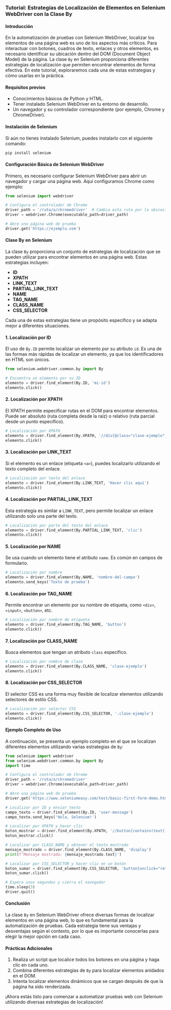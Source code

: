 ### **Tutorial: Estrategias de Localización de Elementos en Selenium WebDriver con la Clase By**

#### **Introducción**

En la automatización de pruebas con Selenium WebDriver, localizar los elementos de una página web es uno de los aspectos más críticos. Para interactuar con botones, cuadros de texto, enlaces y otros elementos, es necesario identificar su ubicación dentro del DOM (Document Object Model) de la página. La clase `By` en Selenium proporciona diferentes estrategias de localización que permiten encontrar elementos de forma efectiva. En este tutorial, exploraremos cada una de estas estrategias y cómo usarlas en la práctica.

#### **Requisitos previos**

- Conocimientos básicos de Python y HTML.
- Tener instalado Selenium WebDriver en tu entorno de desarrollo.
- Un navegador y su controlador correspondiente (por ejemplo, Chrome y ChromeDriver).

#### **Instalación de Selenium**

Si aún no tienes instalado Selenium, puedes instalarlo con el siguiente comando:

```bash
pip install selenium
```

#### **Configuración Básica de Selenium WebDriver**

Primero, es necesario configurar Selenium WebDriver para abrir un navegador y cargar una página web. Aquí configuramos Chrome como ejemplo:

```python
from selenium import webdriver

# Configura el controlador de Chrome
driver_path = '/ruta/a/chromedriver'  # Cambia esta ruta por la ubicación de tu ChromeDriver
driver = webdriver.Chrome(executable_path=driver_path)

# Abre una página web de prueba
driver.get('https://ejemplo.com')
```

#### **Clase By en Selenium**

La clase `By` proporciona un conjunto de estrategias de localización que se pueden utilizar para encontrar elementos en una página web. Estas estrategias incluyen:

- **ID**
- **XPATH**
- **LINK_TEXT**
- **PARTIAL_LINK_TEXT**
- **NAME**
- **TAG_NAME**
- **CLASS_NAME**
- **CSS_SELECTOR**

Cada una de estas estrategias tiene un propósito específico y se adapta mejor a diferentes situaciones.

#### **1. Localización por ID**

El uso de `By.ID` permite localizar un elemento por su atributo `id`. Es una de las formas más rápidas de localizar un elemento, ya que los identificadores en HTML son únicos.

```python
from selenium.webdriver.common.by import By

# Encuentra un elemento por su ID
elemento = driver.find_element(By.ID, 'mi-id')
elemento.click()
```

#### **2. Localización por XPATH**

El XPATH permite especificar rutas en el DOM para encontrar elementos. Puede ser absoluto (ruta completa desde la raíz) o relativo (ruta parcial desde un punto específico).

```python
# Localización por XPATH
elemento = driver.find_element(By.XPATH, '//div[@class="clase-ejemplo"]')
elemento.click()
```

#### **3. Localización por LINK_TEXT**

Si el elemento es un enlace (etiqueta `<a>`), puedes localizarlo utilizando el texto completo del enlace.

```python
# Localización por texto del enlace
elemento = driver.find_element(By.LINK_TEXT, 'Hacer clic aquí')
elemento.click()
```

#### **4. Localización por PARTIAL_LINK_TEXT**

Esta estrategia es similar a `LINK_TEXT`, pero permite localizar un enlace utilizando solo una parte del texto.

```python
# Localización por parte del texto del enlace
elemento = driver.find_element(By.PARTIAL_LINK_TEXT, 'clic')
elemento.click()
```

#### **5. Localización por NAME**

Se usa cuando un elemento tiene el atributo `name`. Es común en campos de formulario.

```python
# Localización por nombre
elemento = driver.find_element(By.NAME, 'nombre-del-campo')
elemento.send_keys('Texto de prueba')
```

#### **6. Localización por TAG_NAME**

Permite encontrar un elemento por su nombre de etiqueta, como `<div>`, `<input>`, `<button>`, etc.

```python
# Localización por nombre de etiqueta
elemento = driver.find_element(By.TAG_NAME, 'button')
elemento.click()
```

#### **7. Localización por CLASS_NAME**

Busca elementos que tengan un atributo `class` específico.

```python
# Localización por nombre de clase
elemento = driver.find_element(By.CLASS_NAME, 'clase-ejemplo')
elemento.click()
```

#### **8. Localización por CSS_SELECTOR**

El selector CSS es una forma muy flexible de localizar elementos utilizando selectores de estilo CSS.

```python
# Localización por selector CSS
elemento = driver.find_element(By.CSS_SELECTOR, '.clase-ejemplo')
elemento.click()
```

#### **Ejemplo Completo de Uso**

A continuación, se presenta un ejemplo completo en el que se localizan diferentes elementos utilizando varias estrategias de `By`:

```python
from selenium import webdriver
from selenium.webdriver.common.by import By
import time

# Configura el controlador de Chrome
driver_path = '/ruta/a/chromedriver'
driver = webdriver.Chrome(executable_path=driver_path)

# Abre una página web de prueba
driver.get('https://www.seleniumeasy.com/test/basic-first-form-demo.html')

# Localizar por ID y enviar texto
campo_texto = driver.find_element(By.ID, 'user-message')
campo_texto.send_keys('Hola, Selenium!')

# Localizar por XPATH y hacer clic
boton_mostrar = driver.find_element(By.XPATH, '//button[contains(text(), "Show Message")]')
boton_mostrar.click()

# Localizar por CLASS_NAME y obtener el texto mostrado
mensaje_mostrado = driver.find_element(By.CLASS_NAME, 'display')
print(f'Mensaje mostrado: {mensaje_mostrado.text}')

# Localizar por CSS_SELECTOR y hacer clic en un botón
boton_sumar = driver.find_element(By.CSS_SELECTOR, 'button[onclick="return total()"]')
boton_sumar.click()

# Espera unos segundos y cierra el navegador
time.sleep(3)
driver.quit()
```

#### **Conclusión**

La clase `By` en Selenium WebDriver ofrece diversas formas de localizar elementos en una página web, lo que es fundamental para la automatización de pruebas. Cada estrategia tiene sus ventajas y desventajas según el contexto, por lo que es importante conocerlas para elegir la mejor opción en cada caso.

#### **Prácticas Adicionales**

1. Realiza un script que localice todos los botones en una página y haga clic en cada uno.
2. Combina diferentes estrategias de `By` para localizar elementos anidados en el DOM.
3. Intenta localizar elementos dinámicos que se cargan después de que la página ha sido renderizada.

¡Ahora estás listo para comenzar a automatizar pruebas web con Selenium utilizando diversas estrategias de localización!